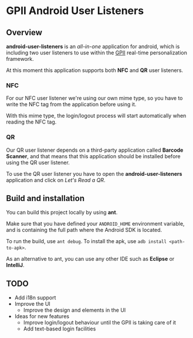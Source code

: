 GPII Android User Listeners
===========================

Overview
--------

**android-user-listeners** is an _all-in-one_ application for android, which is
including two user listeners to use within the [GPII](https://github.com/GPII/)
real-time personalization framework.

At this moment this application supports both **NFC** and **QR** user listeners.

### NFC

For our NFC user listener we're using our own mime type, so you have to
write the NFC tag from the application before using it.

With this mime type, the login/logout process will start automatically when
reading the NFC tag.

### QR

Our QR user listener depends on a third-party application called **Barcode 
Scanner**, and that means that this application should be installed before
using the QR user listener.

To use the QR user listener you have to open the **android-user-listeners**
application and click on _Let's Read a QR_.

Build and installation
----------------------

You can build this project locally by using **ant**.

Make sure that you have defined your `ANDROID_HOME` environment variable, and
is containing the full path where the Android SDK is located.

To run the build, use `ant debug`.
To install the apk, use `adb install <path-to-apk>`.

As an alternative to ant, you can use any other IDE such as **Eclipse** or 
**IntelliJ**.

TODO
----

* Add i18n support
* Improve the UI
  * Improve the design and elements in the UI
* Ideas for new features
  * Improve login/logout behaviour until the GPII is taking care of it
  * Add text-based login facilities

